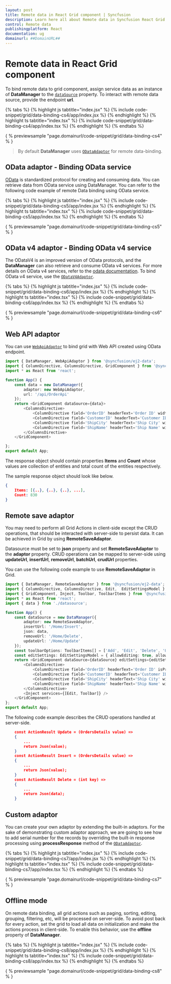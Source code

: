 ```yaml
---
layout: post
title: Remote data in React Grid component | Syncfusion
description: Learn here all about Remote data in Syncfusion React Grid component of Syncfusion Essential JS 2 and more.
control: Remote data 
publishingplatform: React
documentation: ug
domainurl: ##DomainURL##
---
```


# Remote data in React Grid component

To bind remote data to grid component, assign service data as an instance of **DataManager** to the [`dataSource`](https://ej2.syncfusion.com/angular/documentation/api/grid/#datasource) property. To interact with remote data source, provide the endpoint **url**.

{% tabs %}
{% highlight js tabtitle="index.jsx" %}
{% include code-snippet/grid/data-binding-cs4/app/index.jsx %}
{% endhighlight %}
{% highlight ts tabtitle="index.tsx" %}
{% include code-snippet/grid/data-binding-cs4/app/index.tsx %}
{% endhighlight %}
{% endtabs %}

{ % previewsample "page.domainurl/code-snippet/grid/data-binding-cs4" % }

> By default **DataManager** uses [`ODataAdaptor`](https://ej2.syncfusion.com/react/documentation/data/adaptors/#odata-adaptor) for remote data-binding.

## OData adaptor - Binding OData service

[OData](http://www.odata.org/documentation/odata-version-3-0/) is standardized protocol for creating and consuming data.
You can retrieve data from OData service using DataManager. You can refer to the following code example of remote Data binding using OData service.

{% tabs %}
{% highlight js tabtitle="index.jsx" %}
{% include code-snippet/grid/data-binding-cs5/app/index.jsx %}
{% endhighlight %}
{% highlight ts tabtitle="index.tsx" %}
{% include code-snippet/grid/data-binding-cs5/app/index.tsx %}
{% endhighlight %}
{% endtabs %}

{ % previewsample "page.domainurl/code-snippet/grid/data-binding-cs5" % }

## OData v4 adaptor - Binding OData v4 service

The ODataV4 is an improved version of OData protocols, and the **DataManager** can also retrieve and consume OData v4 services.
For more details on OData v4 services, refer to the [odata documentation](http://docs.oasis-open.org/odata/odata/v4.0/errata03/os/complete/part1-protocol/odata-v4.0-errata03-os-part1-protocol-complete.html#_Toc453752197).
To bind OData v4 service, use the [`ODataV4Adaptor`](https://ej2.syncfusion.com/react/documentation/data/adaptors/#odatav4-adaptor).

{% tabs %}
{% highlight js tabtitle="index.jsx" %}
{% include code-snippet/grid/data-binding-cs6/app/index.jsx %}
{% endhighlight %}
{% highlight ts tabtitle="index.tsx" %}
{% include code-snippet/grid/data-binding-cs6/app/index.tsx %}
{% endhighlight %}
{% endtabs %}

{ % previewsample "page.domainurl/code-snippet/grid/data-binding-cs6" % }

## Web API adaptor

You can use [`WebApiAdaptor`](https://ej2.syncfusion.com/react/documentation/data/adaptors/#web-api-adaptor) to bind grid with Web API created using OData endpoint.

```typescript
import { DataManager, WebApiAdaptor } from '@syncfusion/ej2-data';
import { ColumnDirective, ColumnsDirective, GridComponent } from '@syncfusion/ej2-react-grids';
import * as React from 'react';

function App() {
    const data = new DataManager({
        adaptor: new WebApiAdaptor,
        url: '/api/OrderApi'
    });
    return <GridComponent dataSource={data}>
        <ColumnsDirective>
            <ColumnDirective field='OrderID' headerText='Order ID' width='120' textAlign="Right" />
            <ColumnDirective field='CustomerID' headerText='Customer ID' width='150' />
            <ColumnDirective field='ShipCity' headerText='Ship City' width='150' />
            <ColumnDirective field='ShipName' headerText='Ship Name' width='150' />
        </ColumnsDirective>
    </GridComponent>

};
export default App;
```

The response object should contain properties **Items** and **Count** whose values are collection of entities and total count of the entities respectively.

The sample response object should look like below.

```json
{
    Items: [{..}, {..}, {..}, ...],
    Count: 830
}
```

## Remote save adaptor

You may need to perform all Grid Actions in client-side except the CRUD operations, that should be interacted with server-side to persist data. It can be achieved in Grid by using **RemoteSaveAdaptor**.

Datasource must be set to **json** property and set **RemoteSaveAdaptor** to the **adaptor** property. CRUD operations can be mapped to server-side using **updateUrl**, **insertUrl**, **removeUrl**, **batchUrl**, **crudUrl** properties.

You can use the following code example to use **RemoteSaveAdaptor** in Grid.

```typescript
import { DataManager, RemoteSaveAdaptor } from '@syncfusion/ej2-data';
import { ColumnDirective, ColumnsDirective, Edit,  EditSettingsModel } from '@syncfusion/ej2-react-grids';
import { GridComponent, Inject, Toolbar, ToolbarItems } from '@syncfusion/ej2-react-grids';
import * as React from 'react';
import { data } from './datasource';

function App() {
    const dataSource = new DataManager({
        adaptor: new RemoteSaveAdaptor,
        insertUrl: '/Home/Insert',
        json: data,
        removeUrl: '/Home/Delete',
        updateUrl: '/Home/Update'
    });
    const toolbarOptions: ToolbarItems[] = ['Add', 'Edit', 'Delete', 'Update', 'Cancel'];
    const editSettings: EditSettingsModel = { allowEditing: true, allowAdding: true, allowDeleting: true };
    return <GridComponent dataSource={dataSource} editSettings={editSettings} toolbar={toolbarOptions}>
        <ColumnsDirective>
            <ColumnDirective field='OrderID' headerText='Order ID' isPrimaryKey={true} width='120' textAlign="Right" />
            <ColumnDirective field='CustomerID' headerText='Customer ID' width='150' />
            <ColumnDirective field='ShipCity' headerText='Ship City' width='150' />
            <ColumnDirective field='ShipName' headerText='Ship Name' width='150' />
        </ColumnsDirective>
        <Inject services={[Edit, Toolbar]} />
    </GridComponent>
};
export default App;
```

The following code example describes the CRUD operations handled at server-side.

```json
    const ActionResult Update = (OrdersDetails value) =>
    {
        ...
        return Json(value);
    }
    const ActionResult Insert = (OrdersDetails value) =>
    {
        ...
        return Json(value);
    }
    const ActionResult Delete = (int key) =>
    {
        ...
        return Json(data);
    }
```

## Custom adaptor

You can create your own adaptor by extending the built-in adaptors. For the sake of demonstrating custom adaptor approach, we are going to see how to add serial number for the records by overriding the built-in response processing using **processResponse** method of the [`ODataAdaptor`](https://ej2.syncfusion.com/react/documentation/data/adaptors/#odata-adaptor).

{% tabs %}
{% highlight js tabtitle="index.jsx" %}
{% include code-snippet/grid/data-binding-cs7/app/index.jsx %}
{% endhighlight %}
{% highlight ts tabtitle="index.tsx" %}
{% include code-snippet/grid/data-binding-cs7/app/index.tsx %}
{% endhighlight %}
{% endtabs %}

{ % previewsample "page.domainurl/code-snippet/grid/data-binding-cs7" % }

## Offline mode

On remote data binding, all grid actions such as paging, sorting, editing, grouping, filtering, etc, will be processed on server-side.
To avoid post back for every action, set the grid to load all data on initialization and make the actions process in client-side.
To enable this behavior, use the **offline** property of **DataManager**.

{% tabs %}
{% highlight js tabtitle="index.jsx" %}
{% include code-snippet/grid/data-binding-cs8/app/index.jsx %}
{% endhighlight %}
{% highlight ts tabtitle="index.tsx" %}
{% include code-snippet/grid/data-binding-cs8/app/index.tsx %}
{% endhighlight %}
{% endtabs %}

{ % previewsample "page.domainurl/code-snippet/grid/data-binding-cs8" % }
